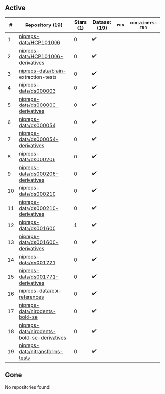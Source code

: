 ## Active
| # | Repository (19) | Stars (1) | Dataset (19) | `run` | `containers-run` |
| --- | --- | --- | --- | --- | --- |
| 1 | [nipreps-data/HCP101006](https://github.com/nipreps-data/HCP101006) | 0 | :heavy_check_mark: |  |  |
| 2 | [nipreps-data/HCP101006-derivatives](https://github.com/nipreps-data/HCP101006-derivatives) | 0 | :heavy_check_mark: |  |  |
| 3 | [nipreps-data/brain-extraction-tests](https://github.com/nipreps-data/brain-extraction-tests) | 0 | :heavy_check_mark: |  |  |
| 4 | [nipreps-data/ds000003](https://github.com/nipreps-data/ds000003) | 0 | :heavy_check_mark: |  |  |
| 5 | [nipreps-data/ds000003-derivatives](https://github.com/nipreps-data/ds000003-derivatives) | 0 | :heavy_check_mark: |  |  |
| 6 | [nipreps-data/ds000054](https://github.com/nipreps-data/ds000054) | 0 | :heavy_check_mark: |  |  |
| 7 | [nipreps-data/ds000054-derivatives](https://github.com/nipreps-data/ds000054-derivatives) | 0 | :heavy_check_mark: |  |  |
| 8 | [nipreps-data/ds000206](https://github.com/nipreps-data/ds000206) | 0 | :heavy_check_mark: |  |  |
| 9 | [nipreps-data/ds000206-derivatives](https://github.com/nipreps-data/ds000206-derivatives) | 0 | :heavy_check_mark: |  |  |
| 10 | [nipreps-data/ds000210](https://github.com/nipreps-data/ds000210) | 0 | :heavy_check_mark: |  |  |
| 11 | [nipreps-data/ds000210-derivatives](https://github.com/nipreps-data/ds000210-derivatives) | 0 | :heavy_check_mark: |  |  |
| 12 | [nipreps-data/ds001600](https://github.com/nipreps-data/ds001600) | 1 | :heavy_check_mark: |  |  |
| 13 | [nipreps-data/ds001600-derivatives](https://github.com/nipreps-data/ds001600-derivatives) | 0 | :heavy_check_mark: |  |  |
| 14 | [nipreps-data/ds001771](https://github.com/nipreps-data/ds001771) | 0 | :heavy_check_mark: |  |  |
| 15 | [nipreps-data/ds001771-derivatives](https://github.com/nipreps-data/ds001771-derivatives) | 0 | :heavy_check_mark: |  |  |
| 16 | [nipreps-data/epi-references](https://github.com/nipreps-data/epi-references) | 0 | :heavy_check_mark: |  |  |
| 17 | [nipreps-data/nirodents-bold-se](https://github.com/nipreps-data/nirodents-bold-se) | 0 | :heavy_check_mark: |  |  |
| 18 | [nipreps-data/nirodents-bold-se-derivatives](https://github.com/nipreps-data/nirodents-bold-se-derivatives) | 0 | :heavy_check_mark: |  |  |
| 19 | [nipreps-data/nitransforms-tests](https://github.com/nipreps-data/nitransforms-tests) | 0 | :heavy_check_mark: |  |  |

## Gone
No repositories found!
